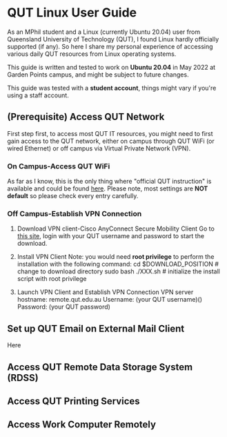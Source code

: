 # QUT Linux User Guide
As an MPhil student and a Linux (currently Ubuntu 20.04) user from Queensland University of Technology (QUT), I found Linux hardly officially supported (if any). So here I share my personal experience of accessing various daily QUT resources from Linux operating systems.

This guide is written and tested to work on **Ubuntu 20.04** in May 2022 at Garden Points campus, and might be subject to future changes.

This guide was tested with a **student account**, things might vary if you're using a staff account.


## (Prerequisite) Access QUT Network
First step first, to access most QUT IT resources, you might need to first gain access to the QUT network, either on campus through QUT WiFi (or wired Ethernet) or off campus via Virtual Private Network (VPN).

### On Campus-Access QUT WiFi
As far as I know, this is the only thing where "official QUT instruction" is available and could be found [here](https://qutvirtual4.qut.edu.au/group/student/it-and-printing/wi-fi-and-internet-access/qut-wi-fi). Please note, most settings are **NOT default** so please check every entry carefully.

### Off Campus-Establish VPN Connection
1. Download VPN client-Cisco AnyConnect Secure Mobility Client
Go to [this site](https://sas.qut.edu.au/), login with your QUT username and password to start the download.

2. Install VPN Client
Note: you would need **root privilege** to perform the installation with the following command:
cd $DOWNLOAD_POSITION  # change to download directory
sudo bash ./XXX.sh  # initialize the install script with root privilege

3. Launch VPN Client and Establish VPN Connection
VPN server hostname: remote.qut.edu.au
Username: (your QUT username)()
Password: (your QUT password)



## Set up QUT Email on External Mail Client
Here 


## Access QUT Remote Data Storage System (RDSS)


## Access QUT Printing Services


## Access Work Computer Remotely







 

